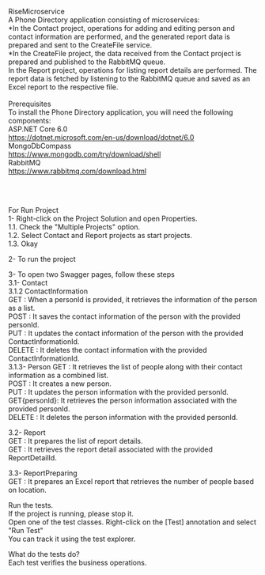 RiseMicroservice<br/>
A Phone Directory application consisting of microservices:<br/>
*In the Contact project, operations for adding and editing person and contact information are performed, and the generated report data is prepared and sent to the CreateFile service.<br/>
*In the CreateFile project, the data received from the Contact project is prepared and published to the RabbitMQ queue.<br/>
In the Report project, operations for listing report details are performed. The report data is fetched by listening to the RabbitMQ queue and saved as an Excel report to the respective file.<br/>
<br/>
Prerequisites<br/>
To install the Phone Directory application, you will need the following components:<br/>
ASP.NET Core 6.0<br/>
https://dotnet.microsoft.com/en-us/download/dotnet/6.0<br/>
MongoDbCompass<br/>
https://www.mongodb.com/try/download/shell<br/>
RabbitMQ<br/>
https://www.rabbitmq.com/download.html<br/>

<br/><br/>
 
For Run Project<br/>
1- Right-click on the Project Solution and open Properties.<br/>
  1.1. Check the "Multiple Projects" option.<br/>
  1.2. Select Contact and Report projects as start projects.<br/>
  1.3. Okay<br/>

2- To run the project<br/>

3- To open two Swagger pages, follow these steps<br/>
  3.1- Contact <br/>
  3.1.2 ContactInformation<br/>
        GET     : When a personId is provided, it retrieves the information of the person as a list.<br/>
        POST    : It saves the contact information of the person with the provided personId.<br/>
        PUT     : It updates the contact information of the person with the provided ContactInformationId.<br/>
        DELETE  : It deletes the contact information with the provided ContactInformationId.<br/>
  3.1.3- Person
        GET     : It retrieves the list of people along with their contact information as a combined list.<br/>
        POST    : It creates a new person.<br/>
        PUT     : It updates the person information with the provided personId.<br/>
        GET{personId}: It retrieves the person information associated with the provided personId.        <br/>
        DELETE  : It deletes the person information with the provided personId.<br/>
        
  3.2- Report<br/>
        GET     : It prepares the list of report details.<br/>
        GET    : It retrieves the report detail associated with the provided ReportDetailId.<br/>
        
  3.3- ReportPreparing<br/>
        GET     : It prepares an Excel report that retrieves the number of people based on location.<br/>



Run the tests.<br/>
If the project is running, please stop it.<br/>
Open one of the test classes. Right-click on the [Test] annotation and select "Run Test"<br/>
You can track it using the test explorer.<br/>

What do the tests do?<br/>
Each test verifies the business operations.<br/>


